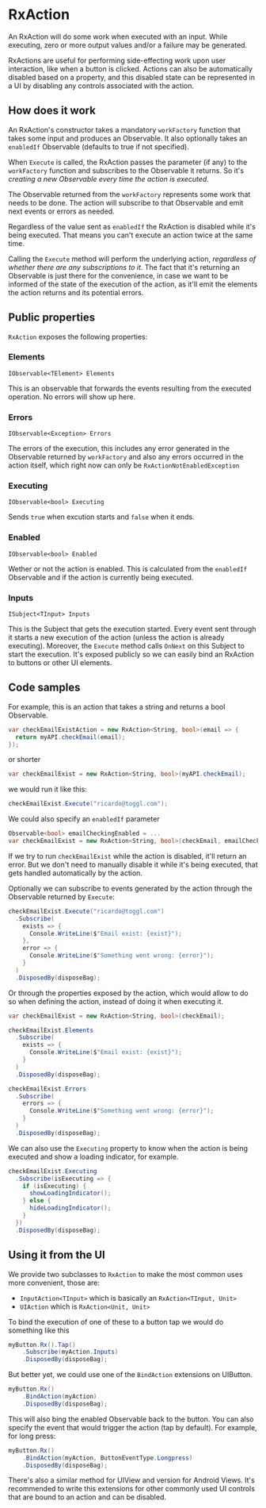 # RxAction

An RxAction will do some work when executed with an input. While executing, zero or more output values and/or a failure may be generated.

RxActions are useful for performing side-effecting work upon user interaction, like when a button is clicked. Actions can also be automatically disabled based on a property, and this disabled state can be represented in a UI by disabling any controls associated with the action.

## How does it work

An RxAction's constructor takes a mandatory `workFactory` function that takes some input and produces an Observable. It also optionally takes an `enabledIf` Observable (defaults to true if not specified).

When `Execute` is called, the RxAction passes the parameter (if any) to the `workFactory` function and subscribes to the Observable it returns. So it's *creating a new Observable every time the action is executed.*

The Observable returned from the `workFactory` represents some work that needs to be done. The action will subscribe to that Observable and emit next events or errors as needed.

Regardless of the value sent as `enabledIf` the RxAction is disabled while it's being executed. That means you can't execute an action twice at the same time.

Calling the `Execute` method will perform the underlying action, *regardless of whether there are any subscriptions to it*. The fact that it's returning an Observable is just there for the convenience, in case we want to be informed of the state of the execution of the action, as it'll emit the elements the action returns and its potential errors.

## Public properties

`RxAction` exposes the following properties:

### Elements
`IObservable<TElement> Elements`

This is an observable that forwards the events resulting from the executed operation. No errors will show up here.

### Errors
`IObservable<Exception> Errors`

The errors of the execution, this includes any error generated in the Observable returned by `workFactory` and also any errors occurred in the action itself, which right now can only be `RxActionNotEnabledException`

### Executing
`IObservable<bool> Executing`

Sends `true` when excution starts and `false` when it ends.

### Enabled
`IObservable<bool> Enabled`

Wether or not the action is enabled. This is calculated from the `enabledIf` Observable and if the action is currently being executed.

### Inputs
`ISubject<TInput> Inputs`

This is the Subject that gets the execution started. Every event sent through it starts a new execution of the action (unless the action is already executing). Moreover, the `Execute` method calls `OnNext` on this Subject to start the execution. It's exposed publicly so we can easily bind an RxAction to buttons or other UI elements.

## Code samples

For example, this is an action that takes a string and returns a bool Observable.

```c#
var checkEmailExistAction = new RxAction<String, bool>(email => {
  return myAPI.checkEmail(email);
});
```
or shorter
```c#
var checkEmailExist = new RxAction<String, bool>(myAPI.checkEmail);
```
we would run it like this:
```c#
checkEmailExist.Execute("ricardo@toggl.com");
```
We could also specify an `enabledIf` parameter
```c#
Observable<bool> emailCheckingEnabled = ...
var checkEmailExist = new RxAction<String, bool>(checkEmail, emailCheckingEnabled);
```
If we try to run `checkEmailExist` while the action is disabled, it'll return an error. But we don't need to manually disable it while it's being executed, that gets handled automatically by the action.

Optionally we can subscribe to events generated by the action through the Observable returned by `Execute`:
```c#
checkEmailExist.Execute("ricardo@toggl.com")
  .Subscribe(
    exists => {
      Console.WriteLine($"Email exist: {exist}");
    },
    error => {
      Console.WriteLine($"Something went wrong: {error}");
    }
  )
  .DisposedBy(disposeBag);
```
Or through the properties exposed by the action, which would allow to do so when defining the action, instead of doing it when executing it.
```c#
var checkEmailExist = new RxAction<String, bool>(checkEmail);

checkEmailExist.Elements
  .Subscribe(
    exists => {
      Console.WriteLine($"Email exist: {exist}");
    }
  )
  .DisposedBy(disposeBag);

checkEmailExist.Errors
  .Subscribe(
    errors => {
      Console.WriteLine($"Something went wrong: {error}");
    }
  )
  .DisposedBy(disposeBag);
```

We can also use the `Executing` property to know when the action is being executed and show a loading indicator, for example.

```c#
checkEmailExist.Executing
  .Subscribe(isExecuting => {
    if (isExecuting) {
      showLoadingIndicator();
    } else {
      hideLoadingIndicator();
    }
  })
  .DisposedBy(disposeBag);
```

## Using it from the UI

We provide two subclasses to `RxAction` to make the most common uses more convenient, those are:

- `InputAction<TInput>` which is basically an `RxAction<TInput, Unit>`
- `UIAction` which is `RxAction<Unit, Unit>`

To bind the execution of one of these to a button tap we would do something like this

```c#
myButton.Rx().Tap()
    .Subscribe(myAction.Inputs)
    .DisposedBy(disposeBag);
```

But better yet, we could use one of the `BindAction` extensions on UIButton.

```c#
myButton.Rx()
    .BindAction(myAction)
    .DisposedBy(disposeBag);
```

This will also bing the enabled Observable back to the button. You can also specify the event that would trigger the action (tap by default). For example, for long press:

```c#
myButton.Rx()
    .BindAction(myAction, ButtonEventType.Longpress)
    .DisposedBy(disposeBag);
```

There's also a similar method for UIView and version for Android Views. It's recommended to write this extensions for other commonly used UI controls that are bound to an action and can be disabled.
